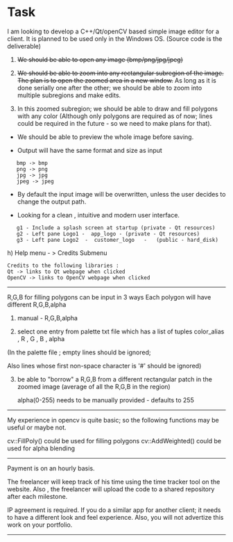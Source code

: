 # Task

I am looking to develop a C++/Qt/openCV based simple image editor for a client.
It is planned to be used only in the Windows OS.
(Source code is the deliverable)


 1. <s>We should be able to open any image (bmp/png/jpg/jpeg)</s>

 2. <s>We should be able to zoom into any rectangular subregion of the image. The plan is to open the zoomed area in a new window.</s> As long as it is done serially one after the other; we should be able to zoom into multiple subregions and make edits.

3. In this zoomed subregion; we should be able to draw and fill polygons with any color (Although only polygons are required as of now; lines could be required in the future - so we need to make plans for that).

- We should be able to preview the whole image before saving.

- Output will have the same format and size as input
```
   bmp -> bmp
   png -> png
   jpg -> jpg
   jpeg -> jpeg
```

- By default the input image will be overwritten, unless the user decides to change the output path.

- Looking for a clean , intuitive and modern user interface.
```
   g1 - Include a splash screen at startup (private - Qt resources)
   g2 - Left pane Logo1 -  app_logo - (private - Qt resources) 
   g3 - Left pane Logo2  -  customer_logo   -   (public - hard_disk)
```

h)  Help menu - >  Credits Submenu

    Credits to the following libraries :
    Qt -> links to Qt webpage when clicked
    OpenCV -> links to OpenCV webpage when clicked

 
-----------------------------------------------------------------------------

R,G,B for filling polygons can be input in 3 ways
Each polygon will have different R,G,B,alpha


1) manual - R,G,B,alpha

2) select one entry from palette txt file which has a list of tuples
   color_alias , R , G , B , alpha

  (In the palette file ; empty lines should be ignored; 

   Also lines whose first non-space character is '#' should be ignored)
   

3) be able to "borrow" a R,G,B from a different rectangular patch in the zoomed image
    (average of all the R,G,B in the region)

   alpha(0-255) needs to be manually provided - defaults to 255

----------------------------------------------------------------------------

My experience in opencv is quite basic; so the following functions
may be useful or maybe not.

cv::FillPoly() could be used for filling polygons
cv::AddWeighted() could be used for alpha blending

-----------------------------------------------------------------------------

Payment is on an hourly basis.

The freelancer will keep track of his time using the time tracker tool on the website.
Also , the freelancer will upload the code to a shared repository after each milestone.

IP agreement is required.
If you do a similar app for another client; it needs to have a different
look and feel experience.
Also, you will not advertize this work on your portfolio.

-----------------------------------------------------------------------------








